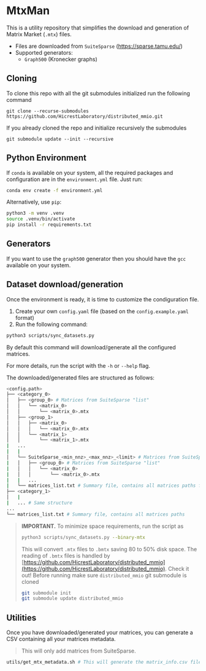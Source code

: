 # MtxMan

This is a utility repository that simplifies the download and generation of Matrix Market (`.mtx`) files.

* Files are downloaded from `SuiteSparse` (https://sparse.tamu.edu/)
* Supported generators:
    * `Graph500` (Kronecker graphs)

## Cloning

To clone this repo with all the git submodules initialized run the following command

```
git clone --recurse-submodules https://github.com/HicrestLaboratory/distributed_mmio.git
```

If you already cloned the repo and initialize recursively the submodules

```
git submodule update --init --recursive
```

## Python Environment

If `conda` is available on your system, all the required packages and configuration are in the `environment.yml` file. Just run:

```bash
conda env create -f environment.yml
```

Alternatively, use `pip`:

```bash
python3 -m venv .venv
source .venv/bin/activate
pip install -r requirements.txt
```

## Generators

If you want to use the `graph500` generator then you should have the `gcc` available on your system.

## Dataset download/generation

Once the environment is ready, it is time to customize the condiguration file.

1) Create your own `config.yaml` file (based on the `config.example.yaml` format)
2) Run the following command:

```bash
python3 scripts/sync_datasets.py
```

By default this command will download/generate all the configured matrices.

For more details, run the script with the `-h` or `--help` flag.

The downloaded/generated files are structured as follows:

```bash
<config.path>
├── <category_0>
│   ├── <group_0> # Matrices from SuiteSparse "list"
│   │   └── <matrix_0>
│   │       └── <matrix_0>.mtx
│   ├── <group_1>
│   │   ├── <matrix_0>
│   │   │   └── <matrix_0>.mtx
│   │   └── <matrix_1>
│   │       └── <matrix_1>.mtx
|   ...
|   |
│   └── SuiteSparse_<min_nnz>_<max_nnz>_<limit> # Matrices from SuiteSparse "range"
|   │   ├── <group_0> # Matrices from SuiteSparse "list"
|   │   │   └── <matrix_0>
|   │   │       └── <matrix_0>.mtx
|   |   ...
|   └── matrices_list.txt # Summary file, contains all matrices paths for <category_0>
├── <category_1>
│   |
|   ... # Same structure
...
└── matrices_list.txt # Summary file, contains all matrices paths
```

> **IMPORTANT.** To minimize space requirements, run the script as
> ```bash
> python3 scripts/sync_datasets.py --binary-mtx
> ```
> This will convert `.mtx` files to `.bmtx` saving 80 to 50% disk space. The reading of `.bmtx` files is handled by [https://github.com/HicrestLaboratory/distributed_mmio](https://github.com/HicrestLaboratory/distributed_mmio). Check it out!
> Before running make sure `distributed_mmio` git submodule is cloned
> ```bash
> git submodule init
> git submodule update distributed_mmio
> ```


## Utilities 

Once you have downloaded/generated your matrices, you can generate a CSV containing all your matrices metadata.

> This will only add matrices from SuiteSparse.

```bash
utils/get_mtx_metadata.sh # This will generate the matrix_info.csv file
```